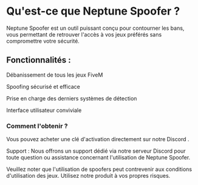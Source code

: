 # Qu'est-ce que Neptune Spoofer ?

Neptune Spoofer est un outil puissant conçu pour contourner les bans, vous permettant de retrouver l'accès à vos jeux préférés sans compromettre votre sécurité.

## Fonctionnalités :

Débanissement de tous les jeux FiveM

Spoofing sécurisé et efficace

Prise en charge des derniers systèmes de détection

Interface utilisateur conviviale

### Comment l'obtenir ?

Vous pouvez acheter une clé d'activation directement sur notre
Discord
.

Support :
Nous offrons un support dédié via notre serveur Discord pour toute question ou assistance concernant l'utilisation de Neptune Spoofer.

Veuillez noter que l'utilisation de spoofers peut contrevenir aux conditions d'utilisation des jeux. Utilisez notre produit à vos propres risques.
